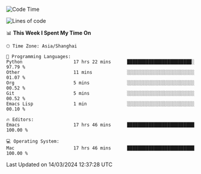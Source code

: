 <!--START_SECTION:waka-->
![Code Time](http://img.shields.io/badge/Code%20Time-1%2C846%20hrs%2058%20mins-blue)

![Lines of code](https://img.shields.io/badge/From%20Hello%20World%20I%27ve%20Written-291.3%20thousand%20lines%20of%20code-blue)

📊 **This Week I Spent My Time On** 

```text
🕑︎ Time Zone: Asia/Shanghai

💬 Programming Languages: 
Python                   17 hrs 22 mins      ████████████████████████░   97.79 % 
Other                    11 mins             ░░░░░░░░░░░░░░░░░░░░░░░░░   01.07 % 
Org                      5 mins              ░░░░░░░░░░░░░░░░░░░░░░░░░   00.52 % 
Git                      5 mins              ░░░░░░░░░░░░░░░░░░░░░░░░░   00.52 % 
Emacs Lisp               1 min               ░░░░░░░░░░░░░░░░░░░░░░░░░   00.10 % 

🔥 Editors: 
Emacs                    17 hrs 46 mins      █████████████████████████   100.00 % 

💻 Operating System: 
Mac                      17 hrs 46 mins      █████████████████████████   100.00 % 
```


 Last Updated on 14/03/2024 12:37:28 UTC
<!--END_SECTION:waka-->

